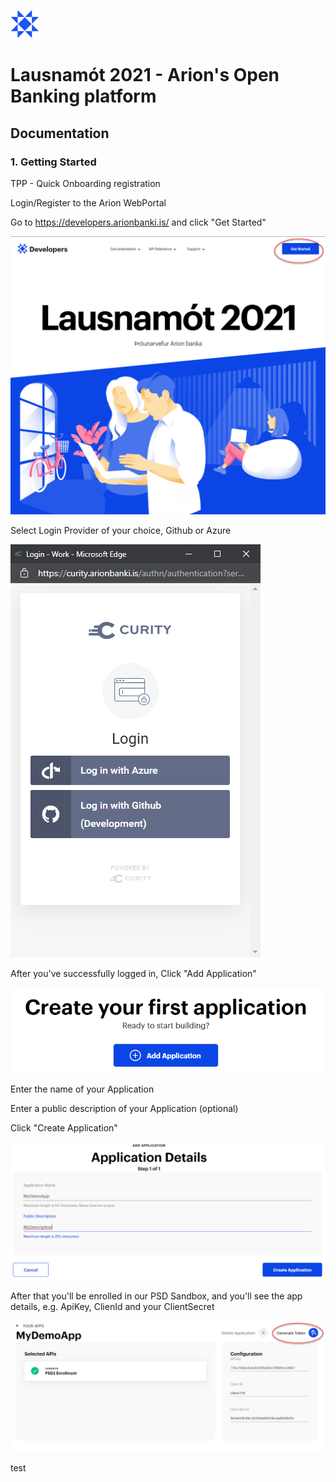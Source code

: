 ![Logo](https://github.com/arionbanki/Arion-OpenBanking-Sandbox/blob/main/doc-images/01%20-%20arionlogoblue.png?raw=true)
# Lausnamót 2021 - Arion's Open Banking platform


## Documentation


  ### 1. Getting Started

  TPP - Quick Onboarding registration
  
  Login/Register to the Arion WebPortal

Go to https://developers.arionbanki.is/ and click "Get Started"


![App Screenshot](https://github.com/arionbanki/Arion-OpenBanking-Sandbox/blob/main/doc-images/02%20-%20Getting%20Started.png?raw=true)




Select Login Provider of your choice, Github or Azure

![App Screenshot](https://github.com/arionbanki/Arion-OpenBanking-Sandbox/blob/main/doc-images/03%20-%20Choose%20Provider.png?raw=true)
  
After you've successfully logged in, 
Click "Add Application"

![App Screenshot](https://github.com/arionbanki/Arion-OpenBanking-Sandbox/blob/main/doc-images/04%20-%20Create%20your%20first%20application.png?raw=true)

Enter the name of your Application

Enter a public description of your Application (optional)

Click "Create Application"

![App Screneshot](https://github.com/arionbanki/Arion-OpenBanking-Sandbox/blob/main/doc-images/05%20-%20Application%20Details%20Create.png?raw=true)

After that you'll be enrolled in our PSD Sandbox, and you'll see the app details, e.g. ApiKey, ClienId and your ClientSecret

![App Screenshot](https://github.com/arionbanki/Arion-OpenBanking-Sandbox/blob/main/doc-images/06%20-%20My%20Demo%20App.png?raw=true)

test

